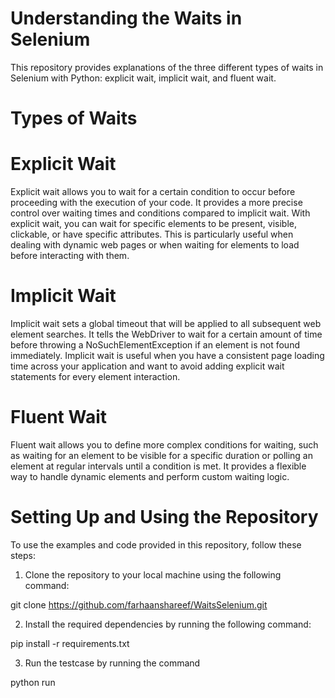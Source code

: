 # Understanding the Waits in Selenium
This repository provides explanations of the three different types of waits in Selenium with Python: explicit wait, implicit wait, and fluent wait.

# Types of Waits
# Explicit Wait
Explicit wait allows you to wait for a certain condition to occur before proceeding with the execution of your code. It provides a more precise control over waiting times and conditions compared to implicit wait. With explicit wait, you can wait for specific elements to be present, visible, clickable, or have specific attributes. This is particularly useful when dealing with dynamic web pages or when waiting for elements to load before interacting with them.

# Implicit Wait
Implicit wait sets a global timeout that will be applied to all subsequent web element searches. It tells the WebDriver to wait for a certain amount of time before throwing a NoSuchElementException if an element is not found immediately. Implicit wait is useful when you have a consistent page loading time across your application and want to avoid adding explicit wait statements for every element interaction.

# Fluent Wait
Fluent wait allows you to define more complex conditions for waiting, such as waiting for an element to be visible for a specific duration or polling an element at regular intervals until a condition is met. It provides a flexible way to handle dynamic elements and perform custom waiting logic.

# Setting Up and Using the Repository
To use the examples and code provided in this repository, follow these steps:

1. Clone the repository to your local machine using the following command:


git clone https://github.com/farhaanshareef/WaitsSelenium.git

2. Install the required dependencies by running the following command: 


pip install -r requirements.txt

3. Run the testcase by running the command  


python run <filename>
  
  

